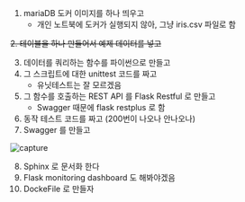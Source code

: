 1. mariaDB 도커 이미지를 하나 띄우고  
    - 개인 노트북에 도커가 실행되지 않아, 그냥 iris.csv 파일로 함  

~~2. 테이블을 하나 만들어서 예제 데이터를 넣고~~

3. 데이터를 쿼리하는 함수를 파이썬으로 만들고  
4. 그 스크립트에 대한 unittest 코드를 짜고  
    - 유닛테스트는 잘 모르겠음
5. 그 함수를 호출하는 REST API 를 Flask Restful 로 만들고
    - Swagger 때문에 flask restplus 로 함
6. 동작 테스트 코드를 짜고 (200번이 나오나 안나오나)  
7. Swagger 를 만들고  

![capture](https://user-images.githubusercontent.com/37063919/73609834-b4831080-4614-11ea-9d2a-c5ee2fab7dbb.PNG)

8. Sphinx 로 문서화 한다  
9. Flask monitoring dashboard 도 해봐야겠음  
10. DockeFile 로 만들자
